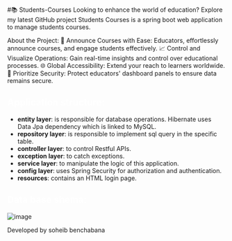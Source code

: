 #📚 Students-Courses
Looking to enhance the world of education? Explore my latest GitHub project Students Courses is a spring boot web application to manage students courses.

About the Project:
🎯 Announce Courses with Ease: Educators, effortlessly announce courses, and engage students effectively.
📈 Control and Visualize Operations: Gain real-time insights and control over educational processes.
🌐 Global Accessibility: Extend your reach to learners worldwide.
🔐 Prioritize Security: Protect educators' dashboard panels to ensure data remains secure.

## <span style="color:white">Application structure:</span>

- **entity layer**: is responsible for database operations. Hibernate uses Data Jpa dependency which is linked to MySQL.
- **repository layer**: is responsible to implement sql query in the specific table. 
- **controller layer**: to control Restful APIs.
- **exception layer**: to catch exceptions.
- **service layer**: to manipulate the logic of this application.
- **config layer**: uses Spring Security for authorization and authentication.
- **resources**: contains an HTML login page.


## <span style="color:white">Data base shema:</span>

![image](https://github.com/soheibshb10/Students-Courses/assets/97317629/07ffcf39-7f96-45ee-8149-0ca1b676d59d)



Developed by soheib benchabana

